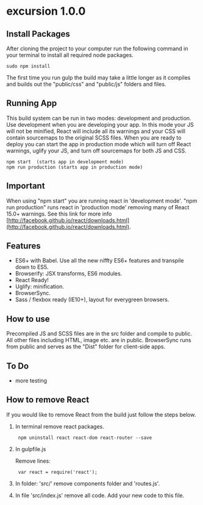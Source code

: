 # excursion 1.0.0

## Install Packages

After cloning the project to your computer run the following command in your terminal to install all required node packages.

    sudo npm install

The first time you run gulp the build may take a little longer as it compiles and builds out the "public/css" and "public/js" folders and files.

## Running App
This build system can be run in two modes: development and production.  Use development when you are developing your app.  In this mode your JS will not be minified, React will include all its warnings and your CSS will contain sourcemaps to the original SCSS files.  When you are ready to deploy you can start the app in production mode which will turn off React warnings, uglify your JS, and turn off sourcemaps for both JS and CSS.

    npm start  (starts app in development mode)  
    npm run production (starts app in production mode)

## Important

When using "npm start" you are running react in 'development mode'.  "npm run production" runs react in 'production mode' removing many of React 15.0+ warnings.  See this link for more info [http://facebook.github.io/react/downloads.html](http://facebook.github.io/react/downloads.html).


## Features

- ES6+ with Babel.  Use all the new niffty ES6+ features and transpile down to ES5.
- Browserify: JSX transforms, ES6 modules.
- React Ready!
- Uglify: minification.
- BrowserSync.
- Sass / flexbox ready (IE10+), layout for everygreen browsers.

## How to use

Precompiled JS and SCSS files are in the src folder and compile to public.  All other files including HTML, image etc. are in public.  BrowserSync runs from public and serves as the "Dist" folder for client-side apps.


## To Do
- more testing

## How to remove React
If you would like to remove React from the build just follow the steps below.

1. In terminal remove react packages.

		npm uninstall react react-dom react-router --save

2. In gulpfile.js

	Remove lines:

		var react = require('react');

3. In folder: 'src/' remove components folder and 'routes.js'.
4. In file 'src/index.js' remove all code.  Add your new code to this file.

